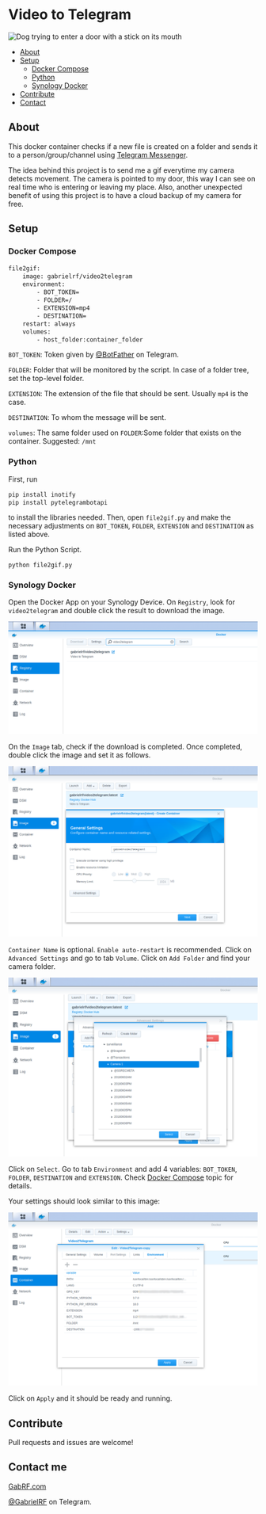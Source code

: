 # Video to Telegram

![Dog trying to enter a door with a stick on its mouth](https://media.giphy.com/media/xIsRzrb2F4xgI/giphy.gif)

* [About](#about)
* [Setup](#setup)
  * [Docker Compose](#docker-compose)
  * [Python](#python)
  * [Synology Docker](#synology-docker)
* [Contribute](#contribute)
* [Contact](#contact-me)

## About

This docker container checks if a new file is created on a folder and sends it to a person/group/channel using [Telegram Messenger](https://telegram.org).

The idea behind this project is to send me a gif everytime my camera detects movement. The camera is pointed to my door, this way I can see on real time who is entering or leaving my place. Also, another unexpected benefit of using this project is to have a cloud backup of my camera for free. 

## Setup

### Docker Compose

```
file2gif:
    image: gabrielrf/video2telegram
    environment:
        - BOT_TOKEN=
        - FOLDER=/
        - EXTENSION=mp4
        - DESTINATION=
    restart: always
    volumes:
        - host_folder:container_folder
```

`BOT_TOKEN`: Token given by [@BotFather](https://t.me/BotFather) on Telegram.

`FOLDER`: Folder that will be monitored by the script. In case of a folder tree, set the top-level folder.

`EXTENSION`: The extension of the file that should be sent. Usually `mp4` is the case.

`DESTINATION`: To whom the message will be sent.

`volumes`: The same folder used on `FOLDER`:Some folder that exists on the container. Suggested: `/mnt`

### Python

First, run 

```
pip install inotify
pip install pytelegrambotapi
```

to install the libraries needed. Then, open `file2gif.py` and make the necessary adjustments on `BOT_TOKEN`, `FOLDER`, `EXTENSION` and `DESTINATION` as listed above. 

Run the Python Script.

```
python file2gif.py
```

### Synology Docker

Open the Docker App on your Synology Device. On `Registry`, look for `video2telegram` and double click the result to download the image. 

![Synology Registry](img/synology_registry.png)

On the `Image` tab, check if the download is completed. Once completed, double click the image and set it as follows.

![Synology Container Launch image 1](img/synology_container_1.png)

`Container Name` is optional. `Enable auto-restart` is recommended.
Click on `Advanced Settings` and go to tab `Volume`. Click on `Add Folder` and find your camera folder. 

![Synology Container Launch image 2](img/synology_container_2.png)

Click on `Select`. Go to tab `Environment` and add 4 variables: `BOT_TOKEN`, `FOLDER`, `DESTINATION` and `EXTENSION`. Check [Docker Compose](#docker-compose) topic for details.

Your settings should look similar to this image:

![Synology Container Launch image 3](img/synology_container_3.png)

Click on `Apply` and it should be ready and running.

## Contribute

Pull requests and issues are welcome! 

## Contact me

[GabRF.com](https://gabrf.com)

[@GabrielRF](https://t.me/gabrielrf) on Telegram.
